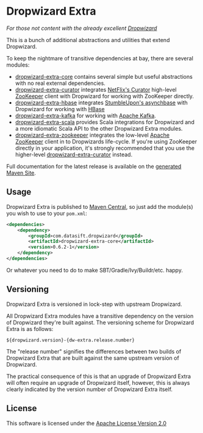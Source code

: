 Dropwizard Extra
================

*For those not content with the already excellent [Dropwizard](http://github.com/codahale/dropwizard)*

This is a bunch of additional abstractions and utilities that extend Dropwizard.

To keep the nightmare of transitive dependencies at bay, there are several 
modules:

  * [dropwizard-extra-core](http://github.com/datasift/dropwizard-extra/tree/develop/dropwizard-extra-common)
  contains several simple but useful abstractions with no real external dependencies.
  * [dropwizard-extra-curator](http://github.com/datasift/dropwizard-extra/tree/develop/dropwizard-extra-curator)
  integrates [NetFlix's Curator](http://github.com/netflix/curator) high-level [ZooKeeper](http://zookeeper.apache.org)
  client with Dropwizard for working with ZooKeeper directly.
  * [dropwizard-extra-hbase](http://github.com/datasift/dropwizard-extra/tree/develop/dropwizard-extra-hbase)
  integrates [StumbleUpon's asynchbase](http://github.com/stumbleupon/asynchbase) with Dropwizard for
  working with [HBase](http://hbase.apache.org)
  * [dropwizard-extra-kafka](http://github.com/datasift/dropwizard-extra/tree/develop/dropwizard-extra-kafka) for 
  working with [Apache Kafka](http://incubator.apache.org/kafka).
  * [dropwizard-extra-scala](http://github.com/datasift/dropwizard-extra/tree/develop/dropwizard-extra-scala) provides 
  Scala integrations for Dropwizard and a more idiomatic Scala API to the other Dropwizard Extra modules.
  * [dropwizard-extra-zookeeper](http://github.com/datasift/dropwizard-extra/tree/develop/dropwizard-extra-zookeeper)
  integrates the low-level [Apache ZooKeeper](http://zookeeper.apache.org/) client in to Dropwizards life-cycle. If 
  you're using ZooKeeper directly in your application, it's strongly recommended that you use the higher-level 
  [dropwizard-extra-curator](http://github.com/datasift/dropwizard-extra/tree/develop/dropwizard-extra-curator) 
  instead.

Full documentation for the latest release is available on the 
[generated Maven Site](http://datasift.github.com/dropwizard-extra/).

Usage
-----

Dropwizard Extra is published to [Maven Central](http://search.maven.org/#search|ga|1|g%3Acom.datasift.dropwizard), 
so just add the module(s) you wish to use to your `pom.xml`:

```xml
<dependencies>
    <dependency>
        <groupId>com.datasift.dropwizard</groupId>
        <artifactId>dropwizard-extra-core</artifactId>
        <version>0.6.2-1</version>
    </dependency>
</dependencies>
```

Or whatever you need to do to make SBT/Gradle/Ivy/Buildr/etc. happy.

Versioning
----------

Dropwizard Extra is versioned in lock-step with upstream Dropwizard.

All Dropwizard Extra modules have a transitive dependency on the version of Dropwizard they're built against. The 
versioning scheme for Dropwizard Extra is as follows:

    ${dropwizard.version}-{dw-extra.release.number}

The "release number" signifies the differences between two builds of Dropwizard Extra that are built against the same 
upstream version of Dropwizard.

The practical consequence of this is that an upgrade of Dropwizard Extra will often require an upgrade of Dropwizard 
itself, however, this is always clearly indicated by the version number of Dropwizard Extra itself.

License
-------

This software is licensed under the [Apache License Version 2.0](http://www.apache.org/licenses/LICENSE-2.0)

